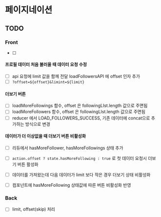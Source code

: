 # 페이지네이션

## TODO

### Front 

- [ ] 

#### 프로필 데이터 처음 불러올 때 데이터 요청 수정

- [ ] api 요청에 limit 값을 함께 전달 loadFollowersAPI 에 offset 인자 추가 
- [ ] `?offset=${offset}&limint=${limit}` 

#### 더보기 버튼 

- [ ] loadMoreFollowings 함수, offset 은 followingLIst.length 값으로 주면됨
- [ ] loadMoreFollowers 함수, offset 은 followingLIst.length 값으로 주면됨
- [ ] reducer 에서 LOAD_FOLLOWERS_SUCCESS, 기존 데이터에 concat으로 추가하는 방식으로 변경 

#### 데이터가 더 이상없을 때 더보기 버튼 비활성화 

- [ ] 리듀에서 hasMoreFollower, hasMoreFollowings 상태 추가 
- [ ] `action.offset ? state.hasMoreFollowing : true` 로 첫 데이터 요청시 더보기 버튼 활성화 
- [ ] 데이터를  가져왔는데 다음 데이터가 limit 보다 작은 경우 더보기 상태 비활성화 
- [ ] 컴포넌트에 hasMoreFollowing 상태값에 따른 버튼 비활성화 반영  



### Back

- [ ] limit, offset(skip) 처리  